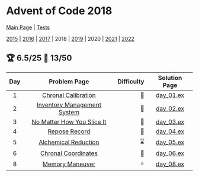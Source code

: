 # Advent of Code 2018

[Main Page](https://adventofcode.com/2018) | [Tests](/test/2018)

[2015](/lib/2015) | [2016](/lib/2016) | [2017](/lib/2017) | 2018 | [2019](/lib/2019) | 2020 | [2021](/lib/2021) | [2022](/lib/2022)

## :trophy: 6.5/25 :star2: 13/50

| Day | Problem Page | Difficulty | Solution Page |
| :---: | :------: | ---: | :---: |
| 1 | [Chronal Calibration](https://adventofcode.com/2018/day/1) | :star2: | [day_01.ex](/lib/2018/day_01.ex) |
| 2 | [Inventory Management System](https://adventofcode.com/2018/day/2) | :star2: | [day_02.ex](/lib/2018/day_02.ex) |
| 3 | [No Matter How You Slice It](https://adventofcode.com/2018/day/3)  | :star2: | [day_03.ex](/lib/2018/day_03.ex) |
| 4 | [Repose Record](https://adventofcode.com/2018/day/4)  | :star2: | [day_04.ex](/lib/2018/day_04.ex) |
| 5 | [Alchemical Reduction](https://adventofcode.com/2018/day/5)  | :hourglass: | [day_05.ex](/lib/2018/day_05.ex) |
| 6 | [Chronal Coordinates](https://adventofcode.com/2018/day/6)  | :star2: | [day_06.ex](/lib/2018/day_06.ex) |
| 8 | [Memory Maneuver](https://adventofcode.com/2018/day/8)  | :star: | [day_08.ex](/lib/2018/day_08.ex) |
